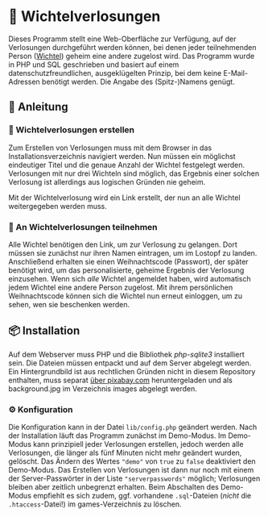 # 🎄 Wichtelverlosungen
Dieses Programm stellt eine Web-Oberfläche zur Verfügung, auf der Verlosungen durchgeführt werden können, bei denen jeder teilnehmenden Person ([Wichtel](https://de.wikipedia.org/wiki/Wichteln)) geheim eine andere zugelost wird. Das Programm wurde in PHP und SQL geschrieben und basiert auf einem datenschutzfreundlichen, ausgeklügelten Prinzip, bei dem keine E-Mail-Adressen benötigt werden. Die Angabe des (Spitz-)Namens genügt.

## 📃 Anleitung

### 🦌 Wichtelverlosungen erstellen
Zum Erstellen von Verlosungen muss mit dem Browser in das Installationsverzeichnis navigiert werden. Nun müssen ein möglichst eindeutiger Titel und die genaue Anzahl der Wichtel festgelegt werden. Verlosungen mit nur drei Wichteln sind möglich, das Ergebnis einer solchen Verlosung ist allerdings aus logischen Gründen nie geheim.

Mit der Wichtelverlosung wird ein Link erstellt, der nun an alle Wichtel weitergegeben werden muss.

### 🎁 An Wichtelverlosungen teilnehmen
Alle Wichtel benötigen den Link, um zur Verlosung zu gelangen. Dort müssen sie zunächst nur ihren Namen eintragen, um im Lostopf zu landen. Anschließend erhalten sie einen Weihnachtscode (Passwort), der später benötigt wird, um das personalisierte, geheime Ergebnis der Verlosung einzusehen. Wenn sich *alle* Wichtel angemeldet haben, wird automatisch jedem Wichtel eine andere Person zugelost. Mit ihrem persönlichen Weihnachtscode können sich die Wichtel nun erneut einloggen, um zu sehen, wen sie beschenken werden.

## 📦 Installation
Auf dem Webserver muss PHP und die Bibliothek *php-sqlite3* installiert sein. Die Dateien müssen entpackt und auf dem Server abgelegt werden. Ein Hintergrundbild ist aus rechtlichen Gründen nicht in diesem Repository enthalten, muss separat [über pixabay.com](https://pixabay.com/photos/christmas-new-year-s-eve-postcard-1911637/) heruntergeladen und als background.jpg im Verzeichnis images abgelegt werden.


### ⚙ Konfiguration
Die Konfiguration kann in der Datei `lib/config.php` geändert werden. Nach der Installation läuft das Programm zunächst im Demo-Modus. Im Demo-Modus kann prinzipiell jeder Verlosungen erstellen, jedoch werden alle Verlosungen, die länger als fünf Minuten nicht mehr geändert wurden, gelöscht. Das Ändern des Wertes `"demo"` von `true` zu `false` deaktiviert den Demo-Modus. Das Erstellen von Verlosungen ist dann nur noch mit einem der Server-Passwörter in der Liste `"serverpasswords"` möglich; Verlosungen bleiben aber zeitlich unbegrenzt erhalten.
Beim Abschalten des Demo-Modus empfiehlt es sich zudem, ggf. vorhandene `.sql`-Dateien (*nicht* die `.htaccess`-Datei!) im games-Verzeichnis zu löschen. 
